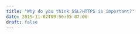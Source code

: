 ```yaml
---
title: "Why do you think SSL/HTTPS is important?"
date: 2019-11-02T09:56:05-07:00
draft: false
---
```

